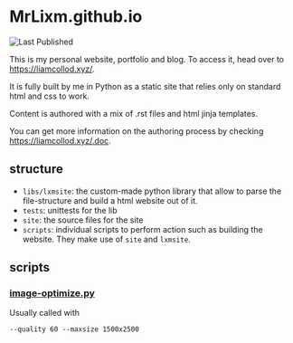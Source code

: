 # MrLixm.github.io

![Last Published](https://img.shields.io/github/last-commit/MrLixm/MrLixm.github.io/gh-pages?label=Last%20Published)

This is my personal website, portfolio and blog. To access it, head over to
https://liamcollod.xyz/.

It is fully built by me in Python as a static site that relies only on standard html
and css to work.

Content is authored with a mix of .rst files and html jinja templates.

You can get more information on the authoring process by
checking https://liamcollod.xyz/.doc.

## structure

- `libs/lxmsite`: the custom-made python library that allow to parse the file-structure
  and build a html website out of it.
- `tests`: unittests for the lib
- `site`: the source files for the site
- `scripts`: individual scripts to perform action such as building the website.
  They make use of `site` and `lxmsite`.

## scripts

### [image-optimize.py](scripts/image-optimize.py)

Usually called with 
```
--quality 60 --maxsize 1500x2500
```